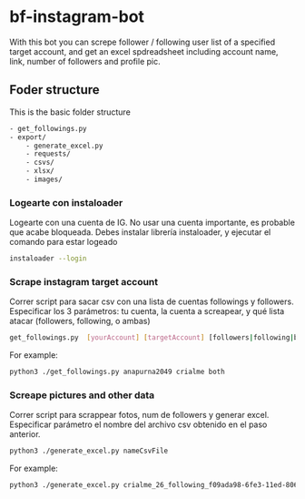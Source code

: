 # bf-instagram-bot

With this bot you can screpe follower / following user list of a specified target account, and get an excel spdreadsheet including account name, link, number of followers and profile pic.

## Foder structure
This is the basic folder structure
```sh
- get_followings.py
- export/
    - generate_excel.py
    - requests/
    - csvs/
    - xlsx/
    - images/
```

### Logearte con instaloader
Logearte con una cuenta de IG. No usar una cuenta importante, es probable que acabe bloqueada. Debes instalar librería instaloader, y ejecutar el comando para estar logeado
```sh
instaloader --login
```

### Scrape instagram target account
Correr script para sacar csv con una lista de cuentas followings y followers. Especificar los 3 parámetros: tu cuenta, la cuenta a screapear, y qué lista atacar (followers, following, o ambas)
```sh
get_followings.py  [yourAccount] [targetAccount] [followers|following|both]
```

For example:
```sh
python3 ./get_followings.py anapurna2049 crialme both
```

### Screape pictures and other data
Correr script para scrappear fotos, num de followers y generar excel. Especificar parámetro el nombre del archivo csv obtenido en el paso anterior.
```sh
python3 ./generate_excel.py nameCsvFile
```

For example:
```sh
python3 ./generate_excel.py crialme_26_following_f09ada98-6fe3-11ed-8062-600308a0c376
```
